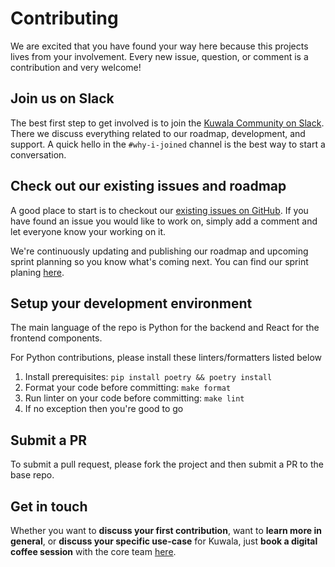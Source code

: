 # Contributing

We are excited that you have found your way here because this projects lives from your involvement. 
Every new issue, question, or comment is a contribution and very welcome!

## Join us on Slack

The best first step to get involved is to join the 
[Kuwala Community on Slack](https://join.slack.com/t/kuwala-community/shared_invite/zt-l5b2yjfp-pXKFBjbnl7_P3nXtwca5ag). 
There we discuss everything related to our roadmap, development, and support.
A quick hello in the `#why-i-joined` channel is the best way to start a conversation.

## Check out our existing issues and roadmap

A good place to start is to checkout our [existing issues on GitHub](https://github.com/kuwala-io/kuwala/issues). 
If you have found an issue you would like to work on, simply add a comment and let everyone know your working on it.

We're continuously updating and publishing our roadmap and upcoming sprint planning so you know what's coming next. 
You can find our sprint planing [here](https://github.com/orgs/kuwala-io/projects/3/views/5).

## Setup your development environment

The main language of the repo is Python for the backend and React for the frontend components.

For Python contributions, please install these linters/formatters listed below

1. Install prerequisites: `pip install poetry && poetry install`
2. Format your code before committing: `make format`
3. Run linter on your code before committing: `make lint`
4. If no exception then you're good to go

## Submit a PR

To submit a pull request, please fork the project and then submit a PR to the base repo.

## Get in touch

Whether you want to **discuss your first contribution**, want to **learn more in general**, or 
**discuss your specific use-case** for Kuwala, just **book a digital coffee session** with the core team 
[here](https://calendly.com/kuwala_io/kuwala-community-chat).